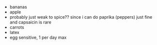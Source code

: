 - bananas 
- apple 
- probably just weak to spice?? since i can do paprika (peppers) just fine and capsaicin is rare 
- carrots
- latex
- egg sensitive, 1 per day max